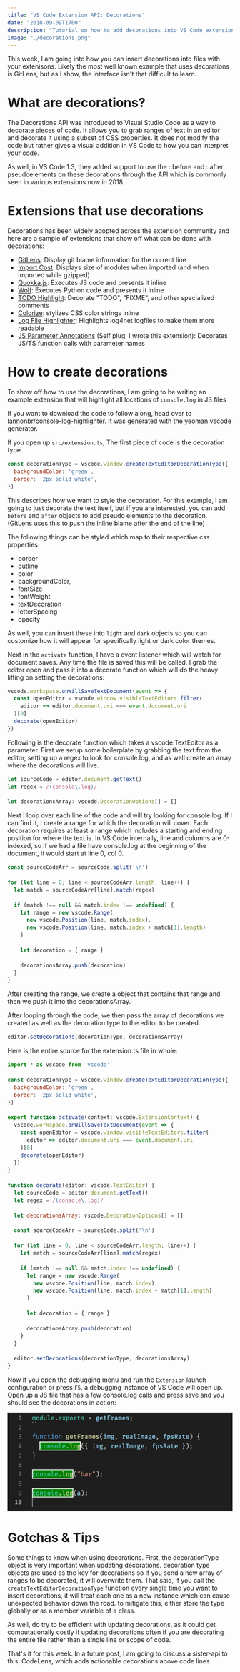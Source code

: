 ```yaml
---
title: "VS Code Extension API: Decorations"
date: "2018-09-09T1700"
description: "Tutorial on how to add decorations into VS Code extensions"
image: "./decorations.png"
---
```


This week, I am going into how you can insert decorations into files with your extenisons. Likely the most well known example that uses decorations is GitLens, but as I show, the interface isn't that difficult to learn.

<!-- end -->

# What are decorations?

The Decorations API was introduced to Visual Studio Code as a way to decorate pieces of code. It allows you to grab ranges of text in an editor and decorate it using a subset of CSS properties. It does not modify the code but rather gives a visual addition in VS Code to how you can interpret your code.

As well, in VS Code 1.3, they added support to use the ::before and ::after pseudoelements on these decorations through the API which is commonly seen in various extensions now in 2018.

# Extensions that use decorations

Decorations has been widely adopted across the extension community and here are a sample of extensions that show off what can be done with decorations:

* [GitLens](https://marketplace.visualstudio.com/items?itemName=eamodio.gitlens): Display git blame information for the current line
* [Import Cost](https://marketplace.visualstudio.com/items?itemName=wix.vscode-import-cost): Displays size of modules when imported (and when imported while gzipped)
* [Quokka.js](https://marketplace.visualstudio.com/items?itemName=WallabyJs.quokka-vscode): Executes JS code and presents it inline
* [Wolf](https://marketplace.visualstudio.com/items?itemName=traBpUkciP.wolf): Executes Python code and presents it inline
* [TODO Highlight](https://marketplace.visualstudio.com/items?itemName=wayou.vscode-todo-highlight): Decorate "TODO", "FIXME", and other specialized comments
* [Colorize](https://marketplace.visualstudio.com/items?itemName=kamikillerto.vscode-colorize): stylizes CSS color strings inline
* [Log File Highlighter](https://marketplace.visualstudio.com/items?itemName=emilast.LogFileHighlighter): Highlights log4net logfiles to make them more readable
* [JS Parameter Annotations](https://marketplace.visualstudio.com/items?itemName=lannonbr.vscode-js-annotations) (Self plug, I wrote this extension): Decorates JS/TS function calls with parameter names

# How to create decorations

To show off how to use the decorations, I am going to be writing an example extension that will highlight all locations of `console.log` in JS files

If you want to download the code to follow along, head over to [lannonbr/console-log-highlighter](https://github.com/lannonbr/console-log-highlighter). It was generated with the yeoman vscode generator.

If you open up `src/extension.ts`, The first piece of code is the decoration type.

```js
const decorationType = vscode.window.createTextEditorDecorationType({
  backgroundColor: 'green',
  border: '2px solid white',
})
```

This describes how we want to style the decoration. For this example, I am going to just decorate the text itself, but if you are interested, you can add `before` and `after` objects to add pseudo elements to the decoration. (GitLens uses this to push the inline blame after the end of the line)

The following things can be styled which map to their respective css properties:

* border
* outline
* color
* backgroundColor,
* fontSize
* fontWeight
* textDecoration
* letterSpacing
* opacity

As well, you can insert these into `light` and `dark` objects so you can customize how it will appear for specifically light or dark color themes.

Next in the `activate` function, I have a event listener which will watch for document saves. Any time the file is saved this will be called. I grab the editor open and pass it into a decorate function which will do the heavy lifting on setting the decorations:

```js
vscode.workspace.onWillSaveTextDocument(event => {
  const openEditor = vscode.window.visibleTextEditors.filter(
    editor => editor.document.uri === event.document.uri
  )[0]
  decorate(openEditor)
})
```

Following is the decorate function which takes a vscode.TextEditor as a parameter. First we setup some boilerplate by grabbing the text from the editor, setting up a regex to look for console.log, and as well create an array where the decorations will live.

```js
let sourceCode = editor.document.getText()
let regex = /(console\.log)/

let decorationsArray: vscode.DecorationOptions[] = []
```

Next I loop over each line of the code and will try looking for console.log. If I can find it, I create a range for which the decoration will cover. Each decoration requires at least a range which includes a starting and ending position for where the text is. In VS Code internally, line and columns are 0-indexed, so if we had a file have console.log at the beginning of the document, it would start at line 0, col 0.

```js
const sourceCodeArr = sourceCode.split('\n')

for (let line = 0; line < sourceCodeArr.length; line++) {
  let match = sourceCodeArr[line].match(regex)

  if (match !== null && match.index !== undefined) {
    let range = new vscode.Range(
      new vscode.Position(line, match.index),
      new vscode.Position(line, match.index + match[1].length)
    )

    let decoration = { range }

    decorationsArray.push(decoration)
  }
}
```

After creating the range, we create a object that contains that range and then we push it into the decorationsArray.

After looping through the code, we then pass the array of decorations we created as well as the decoration type to the editor to be created.

```js
editor.setDecorations(decorationType, decorationsArray)
```

Here is the entire source for the extension.ts file in whole:

```js
import * as vscode from 'vscode'

const decorationType = vscode.window.createTextEditorDecorationType({
  backgroundColor: 'green',
  border: '2px solid white',
})

export function activate(context: vscode.ExtensionContext) {
  vscode.workspace.onWillSaveTextDocument(event => {
    const openEditor = vscode.window.visibleTextEditors.filter(
      editor => editor.document.uri === event.document.uri
    )[0]
    decorate(openEditor)
  })
}

function decorate(editor: vscode.TextEditor) {
  let sourceCode = editor.document.getText()
  let regex = /(console\.log)/

  let decorationsArray: vscode.DecorationOptions[] = []

  const sourceCodeArr = sourceCode.split('\n')

  for (let line = 0; line < sourceCodeArr.length; line++) {
    let match = sourceCodeArr[line].match(regex)

    if (match !== null && match.index !== undefined) {
      let range = new vscode.Range(
        new vscode.Position(line, match.index),
        new vscode.Position(line, match.index + match[1].length)
      )

      let decoration = { range }

      decorationsArray.push(decoration)
    }
  }

  editor.setDecorations(decorationType, decorationsArray)
}
```

Now if you open the debugging menu and run the `Extension` launch configuration or press `F5`, a debugging instance of VS Code will open up. Open up a JS file that has a few console.log calls and press save and you should see the decorations in action:

![console.log's decorated](console-log.png)

# Gotchas & Tips

Some things to know when using decorations. First, the decorationType object is very important when updating decorations. decoration type objects are used as the key for decorations so if you send a new array of ranges to be decorated, it will overwrite them. That said, if you call the `createTextEditorDecorationType` function every single time you want to insert decorations, it will treat each one as a new instance which can cause unexpected behavior down the road. to mitigate this, either store the type globally or as a member variable of a class.

As well, do try to be efficient with updating decorations, as it could get computationally costly if updating decorations often if you are decorating the entire file rather than a single line or scope of code.

That's it for this week. In a future post, I am going to discuss a sister-api to this, CodeLens, which adds actionable decorations above code lines
